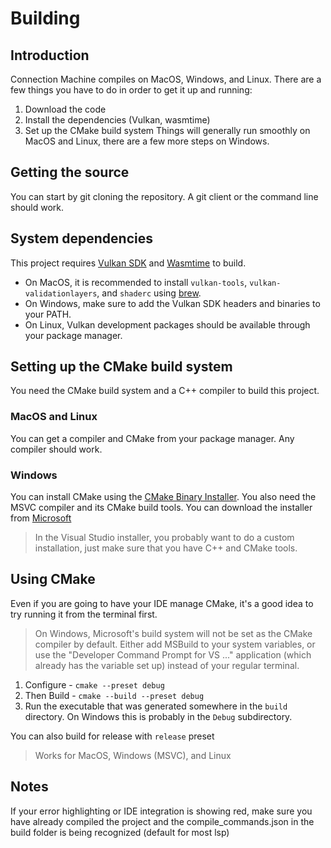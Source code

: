 # Building
## Introduction
Connection Machine compiles on MacOS, Windows, and Linux. There are a few things you have to do in order to get it up and running:
1. Download the code
2. Install the dependencies (Vulkan, wasmtime)
3. Set up the CMake build system
Things will generally run smoothly on MacOS and Linux, there are a few more steps on Windows.

## Getting the source
You can start by git cloning the repository. A git client or the command line should work.

## System dependencies
This project requires [Vulkan SDK](https://www.lunarg.com/vulkan-sdk/) and [Wasmtime](https://github.com/bytecodealliance/wasmtime) to build.
- On MacOS, it is recommended to install `vulkan-tools`, `vulkan-validationlayers`, and `shaderc` using [brew](https://brew.sh/).
- On Windows, make sure to add the Vulkan SDK headers and binaries to your PATH.
- On Linux, Vulkan development packages should be available through your package manager.

## Setting up the CMake build system
You need the CMake build system and a C++ compiler to build this project.
### MacOS and Linux
You can get a compiler and CMake from your package manager. Any compiler should work.
### Windows
You can install CMake using the [CMake Binary Installer](https://cmake.org/download/).
You also need the MSVC compiler and its CMake build tools. You can download the installer from [Microsoft](https://visualstudio.microsoft.com/downloads/)
> In the Visual Studio installer, you probably want to do a custom installation, just make sure that you have C++ and CMake tools.
 
## Using CMake
Even if you are going to have your IDE manage CMake, it's a good idea to try running it from the terminal first.
> On Windows, Microsoft's build system will not be set as the CMake compiler by default. Either add MSBuild to your system variables, or use the "Developer Command Prompt for VS ..." application (which already has the variable set up) instead of your regular terminal. 

1. Configure - `cmake --preset debug`
2. Then Build - `cmake --build --preset debug`
3. Run the executable that was generated somewhere in the `build` directory. On Windows this is probably in the `Debug` subdirectory.

You can also build for release with `release` preset
> Works for MacOS, Windows (MSVC), and Linux

## Notes
If your error highlighting or IDE integration is showing red, make sure you have already compiled the project and the compile_commands.json in the build folder is being recognized (default for most lsp)

